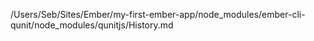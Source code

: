 /Users/Seb/Sites/Ember/my-first-ember-app/node_modules/ember-cli-qunit/node_modules/qunitjs/History.md
